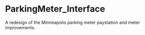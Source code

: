 # ParkingMeter_Interface
A redesign of the Minneapolis parking meter paystation and meter improvements. 
